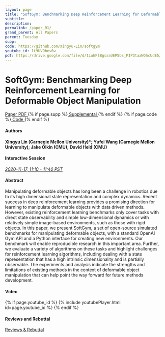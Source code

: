 ```yaml
---
layout: page
title: "SoftGym: Benchmarking Deep Reinforcement Learning for Deformable Object Manipulation"
subtitle: 
description:
permalink: /paper_91/
grand_parent: All Papers
parent: Tuesday
supp: 
code: https://github.com/Xingyu-Lin/softgym
youtube_id: lt9UV9hev6w
pdf: https://drive.google.com/file/d/1LuhPlBgsaaUEP5bs_PIP3taaWQhcUdE5/view
---
```


# SoftGym: Benchmarking Deep Reinforcement Learning for Deformable Object Manipulation

<a href="https://drive.google.com/file/d/1LuhPlBgsaaUEP5bs_PIP3taaWQhcUdE5/view" target="_blank" rel="noopener noreferrer" class="btn btn-blue"><i class="fa fa-file-text-o" aria-hidden="true"></i> Paper PDF </a> {% if page.supp %}<a href="" target="_blank" rel="noopener noreferrer" class="btn btn-green"><i class="fa fa-file-text-o" aria-hidden="true"></i> Supplemental </a>{% endif %} {% if page.code %}<a href="https://github.com/Xingyu-Lin/softgym" target="_blank" rel="noopener noreferrer" class="btn"><i class="fa fa-github" aria-hidden="true"></i> Code </a>{% endif %} 

#### Authors
**Xingyu Lin (Carnegie Mellon University)*; Yufei Wang (Carnegie Mellon University); Jake Olkin (CMU); David Held (CMU)**

#### Interactive Session
<a href="https://pheedloop.com/corl2020/virtual/?page=sessions&section=SESVTRP2JS6WMYPE5" target="_blank" rel="noopener noreferrer"><em>2020-11-17, 11:10 - 11:40 PST </em></a>

#### Abstract
Manipulating deformable objects has long been a challenge in robotics due to its high dimensional state representation and complex dynamics. Recent success in deep reinforcement learning provides a promising direction for learning to manipulate deformable objects with data driven methods. However, existing reinforcement learning benchmarks only cover tasks with direct state observability and simple low-dimensional dynamics or with relatively simple image-based environments, such as those with rigid objects. In this paper, we present SoftGym, a set of open-source simulated benchmarks for manipulating deformable objects, with a standard OpenAI Gym API and a Python interface for creating new environments. Our benchmark will enable reproducible research in this important area. Further, we evaluate a variety of algorithms on these tasks and highlight challenges for reinforcement learning algorithms, including dealing with a state representation that has a high intrinsic dimensionality and is partially observable. The experiments and analysis indicate the strengths and limitations of existing methods in the context of deformable object manipulation that can help point the way forward for future methods development.

#### Video
{% if page.youtube_id %}
{% include youtubePlayer.html id=page.youtube_id %}
{% endif %}

#### Reviews and Rebuttal
<a href="" target="_blank" rel="noopener noreferrer" class="btn btn-purple"><i class="fa fa-pencil-square-o" aria-hidden="true"></i> Reviews & Rebuttal </a>

